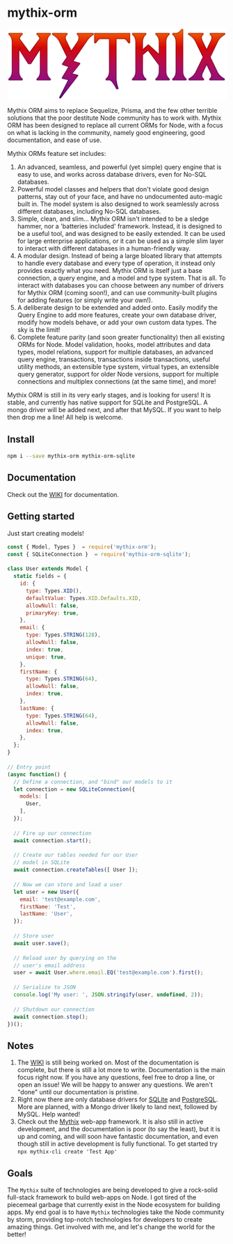 # mythix-orm

![Mythix](docs/mythix-logo-colored.png)

Mythix ORM aims to replace Sequelize, Prisma, and the few other terrible solutions that the poor destitute Node community has to work with. Mythix ORM has been designed to replace all current ORMs for Node, with a focus on what is lacking in the community, namely good engineering, good documentation, and ease of use.

Mythix ORMs feature set includes:
  1. An advanced, seamless, and powerful (yet simple) query engine that is easy to use, and works across database drivers, even for No-SQL databases.
  2. Powerful model classes and helpers that don't violate good design patterns, stay out of your face, and have no undocumented auto-magic built in. The model system is also designed to work seamlessly across different databases, including No-SQL databases.
  3. Simple, clean, and slim... Mythix ORM isn't intended to be a sledge hammer, nor a 'batteries included' framework. Instead, it is designed to be a useful tool, and was designed to be easily extended. It can be used for large enterprise applications, or it can be used as a simple slim layer to interact with different databases in a human-friendly way.
  4. A modular design. Instead of being a large bloated library that attempts to handle every database and every type of operation, it instead only provides exactly what you need. Mythix ORM is itself just a base connection, a query engine, and a model and type system. That is all. To interact with databases you can choose between any number of drivers for Mythix ORM (coming soon!), and can use community-built plugins for adding features (or simply write your own!).
  5. A deliberate design to be extended and added onto. Easily modify the Query Engine to add more features, create your own database driver, modify how models behave, or add your own custom data types. The sky is the limit!
  6. Complete feature parity (and soon greater functionality) then all existing ORMs for Node. Model validation, hooks, model attributes and data types, model relations, support for multiple databases, an advanced query engine, transactions, transactions inside transactions, useful utility methods, an extensible type system, virtual types, an extensible query generator, support for older Node versions, support for multiple connections and multiplex connections (at the same time), and more!

Mythix ORM is still in its very early stages, and is looking for users! It is stable, and currently has native support for SQLite and PostgreSQL. A mongo driver will be added next, and after that MySQL. If you want to help then drop me a line! All help is welcome.

## Install

```bash
npm i --save mythix-orm mythix-orm-sqlite
```

## Documentation

Check out the [WIKI](https://github.com/th317erd/mythix-orm/wiki) for documentation.

## Getting started

Just start creating models!

```javascript
const { Model, Types }  = require('mythix-orm');
const { SQLiteConnection }  = require('mythix-orm-sqlite');

class User extends Model {
  static fields = {
    id: {
      type: Types.XID(),
      defaultValue: Types.XID.Defaults.XID,
      allowNull: false,
      primaryKey: true,
    },
    email: {
      type: Types.STRING(128),
      allowNull: false,
      index: true,
      unique: true,
    },
    firstName: {
      type: Types.STRING(64),
      allowNull: false,
      index: true,
    },
    lastName: {
      type: Types.STRING(64),
      allowNull: false,
      index: true,
    },
  };
}

// Entry point
(async function() {
  // Define a connection, and "bind" our models to it
  let connection = new SQLiteConnection({
    models: [
      User,
    ],
  });

  // Fire up our connection
  await connection.start();

  // Create our tables needed for our User
  // model in SQLite
  await connection.createTables([ User ]);

  // Now we can store and load a user
  let user = new User({
    email: 'test@example.com',
    firstName: 'Test',
    lastName: 'User',
  });

  // Store user
  await user.save();

  // Reload user by querying on the
  // user's email address
  user = await User.where.email.EQ('test@example.com').first();

  // Serialize to JSON
  console.log('My user: ', JSON.stringify(user, undefined, 2));

  // Shutdown our connection
  await connection.stop();
})();
```

## Notes

1. The [WIKI](https://github.com/th317erd/mythix-orm/wiki) is still being worked on. Most of the documentation is complete, but there is still a lot more to write. Documentation is the main focus right now. If you have any questions, feel free to drop a line, or open an issue! We will be happy to answer any questions. We aren't "done" until our documentation is pristine.
2. Right now there are only database drivers for [SQLite](https://www.npmjs.com/package/mythix-orm-sqlite) and [PostgreSQL](https://www.npmjs.com/package/mythix-orm-postgresql). More are planned, with a Mongo driver likely to land next, followed by MySQL. Help wanted!
3. Check out the [Mythix](https://www.npmjs.com/package/mythix) web-app framework. It is also still in active development, and the documentation is poor (to say the least), but it is up and coming, and will soon have fantastic documentation, and even though still in active development is fully functional. To get started try `npx mythix-cli create 'Test App'`

## Goals

The `Mythix` suite of technologies are being developed to give a rock-solid full-stack framework to build web-apps on Node. I got tired of the piecemeal garbage that currently exist in the Node ecosystem for building apps. My end goal is to have `Mythix` technologies take the Node community by storm, providing top-notch technologies for developers to create amazing things. Get involved with me, and let's change the world for the better!
